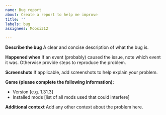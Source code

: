 ```yaml
---
name: Bug report
about: Create a report to help me improve
title: ''
labels: bug
assignees: Moosi312

---
```


**Describe the bug**
A clear and concise description of what the bug is.

**Happened when**
If an event (probably) caused the issue, note which event it was.
Otherwise provide steps to reproduce the problem.

**Screenshots**
If applicable, add screenshots to help explain your problem.

**Game (please complete the following information):**
 - Version [e.g. 1.31.3]
 - Installed mods [list of all mods used that could interfere]

**Additional context**
Add any other context about the problem here.
